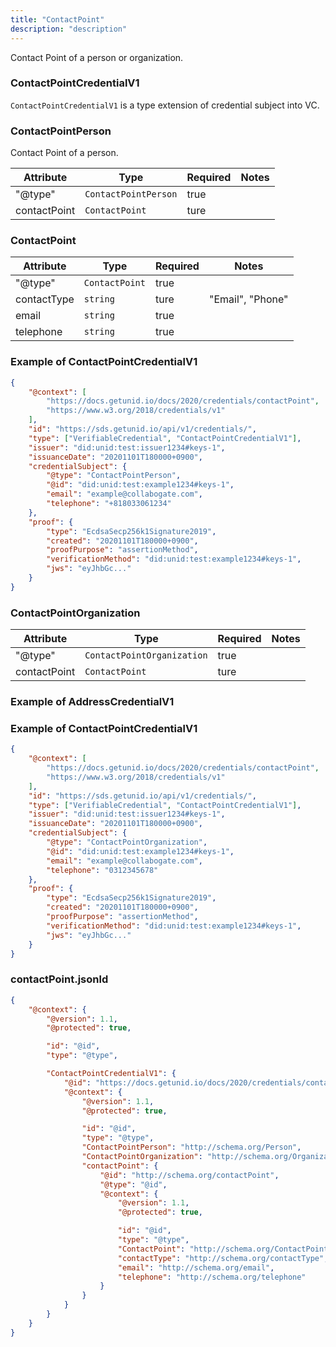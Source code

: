 ```yaml
---
title: "ContactPoint"
description: "description"
---
```


Contact Point of a person or organization.

### ContactPointCredentialV1

`ContactPointCredentialV1` is a type extension of credential subject into VC.

### ContactPointPerson
Contact Point of a person.

| Attribute | Type | Required | Notes |
| ---- | ---- | ---- | ---- |
| "@type" | `ContactPointPerson` | true ||
| contactPoint | `ContactPoint` | ture ||

### ContactPoint

| Attribute | Type | Required | Notes |
| ---- | ---- | ---- | ---- |
| "@type" | `ContactPoint` | true ||
| contactType | `string` | ture | "Email", "Phone" |
| email | `string` | true ||
| telephone | `string` | true ||


### Example of ContactPointCredentialV1

```json
{
    "@context": [
        "https://docs.getunid.io/docs/2020/credentials/contactPoint",
        "https://www.w3.org/2018/credentials/v1"
    ],
    "id": "https://sds.getunid.io/api/v1/credentials/",
    "type": ["VerifiableCredential", "ContactPointCredentialV1"],
    "issuer": "did:unid:test:issuer1234#keys-1",
    "issuanceDate": "20201101T180000+0900",
    "credentialSubject": {
        "@type": "ContactPointPerson",
        "@id": "did:unid:test:example1234#keys-1",
        "email": "example@collabogate.com",
        "telephone": "+818033061234"
    },
    "proof": {
        "type": "EcdsaSecp256k1Signature2019",
        "created": "20201101T180000+0900",
        "proofPurpose": "assertionMethod",
        "verificationMethod": "did:unid:test:example1234#keys-1",
        "jws": "eyJhbGc..."
    }
}
```

### ContactPointOrganization

| Attribute | Type | Required | Notes |
| ---- | ---- | ---- | ---- |
| "@type" | `ContactPointOrganization` | true ||
| contactPoint | `ContactPoint` | ture ||

### Example of AddressCredentialV1

### Example of ContactPointCredentialV1

```json
{
    "@context": [
        "https://docs.getunid.io/docs/2020/credentials/contactPoint",
        "https://www.w3.org/2018/credentials/v1"
    ],
    "id": "https://sds.getunid.io/api/v1/credentials/",
    "type": ["VerifiableCredential", "ContactPointCredentialV1"],
    "issuer": "did:unid:test:issuer1234#keys-1",
    "issuanceDate": "20201101T180000+0900",
    "credentialSubject": {
        "@type": "ContactPointOrganization",
        "@id": "did:unid:test:example1234#keys-1",
        "email": "example@collabogate.com",
        "telephone": "0312345678"
    },
    "proof": {
        "type": "EcdsaSecp256k1Signature2019",
        "created": "20201101T180000+0900",
        "proofPurpose": "assertionMethod",
        "verificationMethod": "did:unid:test:example1234#keys-1",
        "jws": "eyJhbGc..."
    }
}
```

### contactPoint.jsonld

```json
{
    "@context": {
        "@version": 1.1,
        "@protected": true,

        "id": "@id",
        "type": "@type",

        "ContactPointCredentialV1": {
            "@id": "https://docs.getunid.io/docs/2020/credentials/contactPoint#ContactPointCredentialV1",
            "@context": {
                "@version": 1.1,
                "@protected": true,

                "id": "@id",
                "type": "@type",
                "ContactPointPerson": "http://schema.org/Person",
                "ContactPointOrganization": "http://schema.org/Organization",
                "contactPoint": {
                    "@id": "http://schema.org/contactPoint",
                    "@type": "@id",
                    "@context": {
                        "@version": 1.1,
                        "@protected": true,

                        "id": "@id",
                        "type": "@type",
                        "ContactPoint": "http://schema.org/ContactPoint",
                        "contactType": "http://schema.org/contactType",
                        "email": "http://schema.org/email",
                        "telephone": "http://schema.org/telephone"
                    }
                }
            }
        }
    }
}
```
